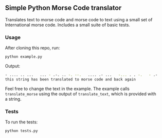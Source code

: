 ## Simple Python Morse Code translator

Translates text to morse code and morse code to text using a small set of International morse code. Includes a small suite of basic tests.

### Usage

After cloning this repo, run:

```sh
python example.py
```

Output:

```sh
- .... .. ...   ... - .-. .. -. --.   .... .- ...   -... . . -.   - .-. .- -. ... .-.. .- - . -..   - ---   -- --- .-. ... .   -.-. --- -.. .   .- -. -..   -... .- -.-. -.-   .- --. .- .. -.
this string has been translated to morse code and back again
```

Feel free to change the text in the example. The example calls `translate_morse` using the output of `translate_text`, which is provided with a string.

### Tests

To run the tests:

```sh
python tests.py
```